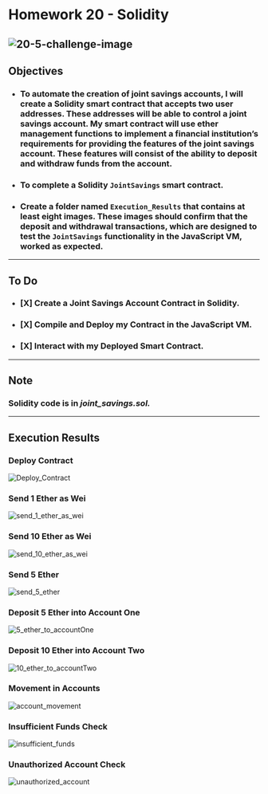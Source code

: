 # Homework 20 - Solidity
![20-5-challenge-image](https://user-images.githubusercontent.com/95944553/166590589-acb1aa01-447d-4b30-bdbe-e62e116ac66f.png)
---
## Objectives
- ### To automate the creation of joint savings accounts, I will create a Solidity smart contract that accepts two user addresses. These addresses will be able to control a joint savings account. My smart contract will use ether management functions to implement a financial institution’s requirements for providing the features of the joint savings account. These features will consist of the ability to deposit and withdraw funds from the account.
- ### To complete a Solidity `JointSavings` smart contract.
- ### Create a folder named `Execution_Results` that contains at least eight images. These images should confirm that the deposit and withdrawal transactions, which are designed to test the `JointSavings` functionality in the JavaScript VM, worked as expected.
---

## To Do
- ### [X] Create a Joint Savings Account Contract in Solidity.

- ### [X] Compile and Deploy my Contract in the JavaScript VM.

- ### [X] Interact with my Deployed Smart Contract.

---

## Note
### **Solidity code is in *joint_savings.sol.***

---
## Execution Results

### Deploy Contract
![Deploy_Contract](https://user-images.githubusercontent.com/95944553/167313192-04eaa678-5b86-4464-860f-4fa944fe31df.png)

### Send 1 Ether as Wei
![send_1_ether_as_wei](https://user-images.githubusercontent.com/95944553/167313204-b1dbe710-b568-48cb-bdd9-645e61488cff.png)

### Send 10 Ether as Wei
![send_10_ether_as_wei](https://user-images.githubusercontent.com/95944553/167313215-a8ba1e6f-aed5-464d-a592-08bd6816c29a.png)

### Send 5 Ether
![send_5_ether](https://user-images.githubusercontent.com/95944553/167313221-9689649e-af23-4329-82ae-d967639a9605.png)

### Deposit 5 Ether into Account One
![5_ether_to_accountOne](https://user-images.githubusercontent.com/95944553/167313232-98debfb9-9de0-4dce-a2b9-afae3536ee22.png)

### Deposit 10 Ether into Account Two
![10_ether_to_accountTwo](https://user-images.githubusercontent.com/95944553/167313235-46f2a224-aadc-4b4c-bdae-60e1dbd25ba4.png)

### Movement in Accounts
![account_movement](https://user-images.githubusercontent.com/95944553/167313243-8cffab96-fc74-4166-a0f9-4af48b43c773.png)

### Insufficient Funds Check
![insufficient_funds](https://user-images.githubusercontent.com/95944553/167313250-013ec45e-218b-4b26-870a-1a651ebc4ff8.png)

### Unauthorized Account Check
![unauthorized_account](https://user-images.githubusercontent.com/95944553/167313252-c9f22fc7-f837-4f1e-97d0-a7cb54eaf178.png)

